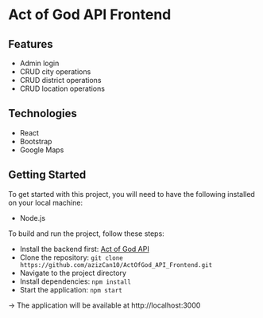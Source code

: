 # Act of God API Frontend

## Features

* Admin login
* CRUD city operations
* CRUD district operations
* CRUD location operations

## Technologies
* React
* Bootstrap
* Google Maps

## Getting Started
To get started with this project, you will need to have the following installed on your local machine:

* Node.js

To build and run the project, follow these steps:

* Install the backend first: [Act of God API](https://github.com/ahmettyavzz/ActOfGod_API)
* Clone the repository: `git clone https://github.com/azizCan10/ActOfGod_API_Frontend.git`
* Navigate to the project directory
* Install dependencies: `npm install`
* Start the application: `npm start`

-> The application will be available at http://localhost:3000